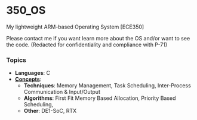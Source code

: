 # 350_OS

My lightweight ARM-based Operating System [ECE350]

Please contact me if you want learn more about the OS and/or want to see the code.
(Redacted for confidentiality and compliance with P-71)

### Topics

- **Languages**: C
- <ins>**Concepts**</ins>:
  - **Techniques**: Memory Management, Task Scheduling, Inter-Process Communication & Input/Output
  - **Algorithms**: First Fit Memory Based Allocation, Priority Based Scheduling, 
  - **Other**: DE1-SoC, RTX
